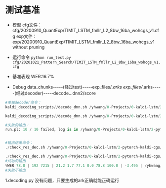 <!--
 * @Description: 
 * @version: 
 * @Author: Wang Yanhong
 * @email: 284520535@qq.com
 * @Date: 2020-10-21 00:40:52
 * @LastEditors: Wang Yanhong
 * @LastEditTime: 2020-10-27 07:47:39
-->
# 测试基准
* 模型
cfg文件：cfg/20200910_QuantExp/TIMIT_LSTM_fmllr_L2_8bw_16ba_wohcgs_v1.cfg
exp文件：exp/20200910_QuantExp/TIMIT_LSTM_fmllr_L2_8bw_16ba_wohcgs_v1
without pruning 

* 运行命令
`python run_test.py cfg/20201021_Pattern_Search/TIMIT_LSTM_fmllr_L2_8bw_16ba_wohcgs_v1.cfg`

* 基准表现
WER:16.7%

* Debug
data_chunks-----(经过test)-----exp_files/*.arks
exp_files/*.arks-----(经过decoder)-----decode...dnn2/score

```python
#单独decoder命令：
kaldi_decoding_scripts//decode_dnn.sh /yhwang/0-Projects/0-kaldi-lstm/2-pytorch-kaldi-cgs/exp/20201021_Pattern_Search/TIMIT_LSTM_fmllr_L2_8bw_16ba_16_8x8x_16/decoding_TIMIT_test_out_dnn2.conf /yhwang/0-Projects/0-kaldi-lstm/2-pytorch-kaldi-cgs/exp/20201021_Pattern_Search/TIMIT_LSTM_fmllr_L2_8bw_16ba_16_8x8x_16/decode_TIMIT_test_out_dnn2 /yhwang/0-Projects/0-kaldi-lstm/2-pytorch-kaldi-cgs/exp/20201021_Pattern_Search/TIMIT_LSTM_fmllr_L2_8bw_16ba_16_8x8x_16/exp_files/forward_TIMIT_test_ep*_ck*_out_dnn2_to_decode.ark

kaldi_decoding_scripts//decode_dnn.sh /yhwang/0-Projects/0-kaldi-lstm/2-pytorch-kaldi-cgs/exp/20201021_Pattern_Search/TIMIT_LSTM_fmllr_L2_8bw_16ba_wohcgs_v1/decoding_TIMIT_test_out_dnn2.conf /yhwang/0-Projects/0-kaldi-lstm/2-pytorch-kaldi-cgs/exp/20201021_Pattern_Search/TIMIT_LSTM_fmllr_L2_8bw_16ba_wohcgs_v1/decode_TIMIT_test_out_dnn2 /yhwang/0-Projects/0-kaldi-lstm/2-pytorch-kaldi-cgs/exp/20201021_Pattern_Search/TIMIT_LSTM_fmllr_L2_8bw_16ba_wohcgs_v1/exp_files/forward_TIMIT_test_ep*_ck*_out_dnn2_to_decode.ark

#失败的输出：
run.pl: 10 / 10 failed, log is in /yhwang/0-Projects/0-kaldi-lstm/2-pytorch-kaldi-cgs/exp/20201021_Pattern_Search/TIMIT_LSTM_fmllr_L2_8bw_16ba_16_8x8x_16/decode_TIMIT_test_out_dnn2/scoring/log/score.*.log


#输出结果命令：
./check_res_dec.sh /yhwang/0-Projects/0-kaldi-lstm/2-pytorch-kaldi-cgs/exp/20201021_Pattern_Search/TIMIT_LSTM_fmllr_L2_8bw_16ba_16_8x8x_16/decode_TIMIT_test_out_dnn2

./check_res_dec.sh /yhwang/0-Projects/0-kaldi-lstm/2-pytorch-kaldi-cgs/exp/20201021_Pattern_Search/TIMIT_LSTM_fmllr_L2_8bw_16ba_wohcgs_v1/decode_TIMIT_test_out_dnn2
#成功的输出
%WER 78.8 | 192 7215 | 21.2 1.7 77.1 0.0 78.8 100.0 | -3.495 | /yhwang/0-Projects/0-kaldi-lstm/2-pytorch-kaldi-cgs/exp/20201021_Pattern_Search/TIMIT_LSTM_fmllr_L2_8bw_16ba_16_8x8x_8/decode_TIMIT_test_out_dnn2/score_1/ctm_39phn.filt.sys
#失败不输出
```

1.decoding.py 没有问题，只要生成的ark正确就能正确运行


